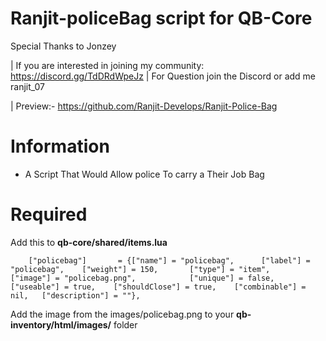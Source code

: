 # Ranjit-policeBag script for QB-Core
Special Thanks to Jonzey

| If you are interested in joining my community: https://discord.gg/TdDRdWpeJz
| For Question join the Discord or add me ranjit_07

| Preview:- https://github.com/Ranjit-Develops/Ranjit-Police-Bag
# Information
* A Script That Would Allow police To carry a Their Job Bag   

# Required
Add this to **qb-core/shared/items.lua**
```
	["policebag"]   	= {["name"] = "policebag", 		["label"] = "policebag", 	["weight"] = 150, 		["type"] = "item", 		["image"] = "policebag.png", 			["unique"] = false,   	["useable"] = true,    ["shouldClose"] = true,    ["combinable"] = nil,   ["description"] = ""},

```
Add the image from the images/policebag.png to your **qb-inventory/html/images/** folder
